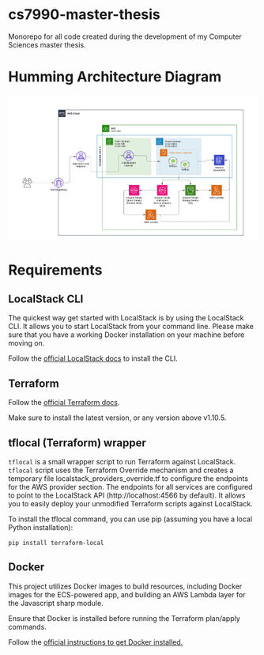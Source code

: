 # cs7990-master-thesis

Monorepo for all code created during the development of my Computer Sciences master thesis.

# Humming Architecture Diagram

![An architecture diagram depicting the AWS services used in the Hummingbird application.](images/hummingbird-architecture-diagram.png)

# Requirements

## LocalStack CLI

The quickest way get started with LocalStack is by using the LocalStack CLI. It allows you to start LocalStack from your command line. Please make sure that you have a working Docker installation on your machine before moving on.

Follow the [official LocalStack docs](https://docs.localstack.cloud/getting-started/installation/) to install the CLI.

## Terraform

Follow the [official Terraform docs](https://developer.hashicorp.com/terraform/install).

Make sure to install the latest version, or any version above v1.10.5.

## tflocal (Terraform) wrapper

`tflocal` is a small wrapper script to run Terraform against LocalStack. `tflocal` script uses the Terraform Override mechanism and creates a temporary file localstack_providers_override.tf to configure the endpoints for the AWS provider section. The endpoints for all services are configured to point to the LocalStack API (http://localhost:4566 by default). It allows you to easily deploy your unmodified Terraform scripts against LocalStack.

To install the tflocal command, you can use pip (assuming you have a local Python installation):

```shell
pip install terraform-local
```

## Docker

This project utilizes Docker images to build resources, including Docker images for the ECS-powered app, and building an AWS Lambda layer for the Javascript sharp module.

Ensure that Docker is installed before running the Terraform plan/apply commands.

Follow the [official instructions to get Docker installed.](https://docs.docker.com/engine/install/)
